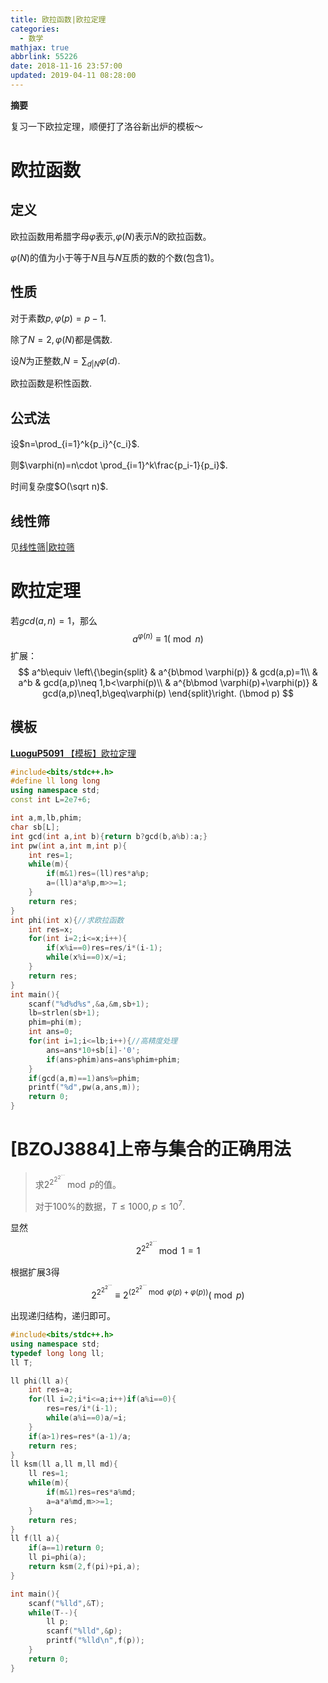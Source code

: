 ```yaml
---
title: 欧拉函数|欧拉定理
categories:
  - 数学
mathjax: true
abbrlink: 55226
date: 2018-11-16 23:57:00
updated: 2019-04-11 08:28:00
---
```


**摘要**

复习一下欧拉定理，顺便打了洛谷新出炉的模板～


<!--more-->

# 欧拉函数

## 定义

欧拉函数用希腊字母$\varphi$表示,$\varphi(N)$表示$N$的欧拉函数。

$\varphi(N)$的值为小于等于$N$且与$N$互质的数的个数(包含1)。

## 性质

对于素数$p, \varphi(p)=p-1$.

除了$N=2,\varphi(N)$都是偶数.

设$N$为正整数,$N=\sum_{d|N}\varphi(d)$.

欧拉函数是积性函数.

## 公式法

设$n=\prod_{i=1}^k{p_i}^{c_i}$.

则$\varphi(n)=n\cdot \prod_{i=1}^k\frac{p_i-1}{p_i}$.

时间复杂度$O(\sqrt n)$.

## 线性筛

见[线性筛|欧拉筛](/2018/11/16/27265/)

# 欧拉定理

若$gcd(a,n)=1$，那么
$$
a^{\varphi(n)}\equiv 1(\bmod n)
$$
扩展：
$$
a^b\equiv 
\left\{\begin{split}
& a^{b\bmod \varphi(p)} & gcd(a,p)=1\\
& a^b & gcd(a,p)\neq 1,b<\varphi(p)\\
& a^{b\bmod \varphi(p)+\varphi(p)} & gcd(a,p)\neq1,b\geq\varphi(p)
\end{split}\right.
(\bmod p)
$$

## 模板

[**LuoguP5091** 【模板】欧拉定理](https://www.luogu.org/problemnew/show/P5091) 

```cpp
#include<bits/stdc++.h>
#define ll long long
using namespace std;
const int L=2e7+6;

int a,m,lb,phim;
char sb[L];
int gcd(int a,int b){return b?gcd(b,a%b):a;}
int pw(int a,int m,int p){
	int res=1;
	while(m){
		if(m&1)res=(ll)res*a%p;
		a=(ll)a*a%p,m>>=1;
	}
	return res;
}
int phi(int x){//求欧拉函数
	int res=x;
	for(int i=2;i<=x;i++){
		if(x%i==0)res=res/i*(i-1);
		while(x%i==0)x/=i;
	}
	return res;
}
int main(){
	scanf("%d%d%s",&a,&m,sb+1);
	lb=strlen(sb+1);
	phim=phi(m);
	int ans=0;
	for(int i=1;i<=lb;i++){//高精度处理
		ans=ans*10+sb[i]-'0';
		if(ans>phim)ans=ans%phim+phim;
	}
	if(gcd(a,m)==1)ans%=phim;
	printf("%d",pw(a,ans,m));
	return 0;
}
```



# [BZOJ3884]上帝与集合的正确用法

> 求$2^{2^{2^{2^{\cdots}}}}\bmod p$的值。
>
> 对于100%的数据，$T\leq 1000,p\leq 10^7$.

显然
$$
2^{2^{2^{2^{\cdots}}}}\bmod 1=1
$$

根据扩展3得
$$
2^{2^{2^{2^{\cdots}}}}\equiv 2^{\left(2^{2^{2^{\cdots}}}\bmod \varphi(p)+\varphi(p)\right)}(\bmod p)
$$

出现递归结构，递归即可。

```cpp
#include<bits/stdc++.h> 
using namespace std;
typedef long long ll;
ll T;

ll phi(ll a){
	int res=a;
	for(ll i=2;i*i<=a;i++)if(a%i==0){
		res=res/i*(i-1);
		while(a%i==0)a/=i;
	}
	if(a>1)res=res*(a-1)/a;
	return res;
}
ll ksm(ll a,ll m,ll md){
	ll res=1;
	while(m){
		if(m&1)res=res*a%md;
		a=a*a%md,m>>=1;
	}
	return res;
}
ll f(ll a){
	if(a==1)return 0;
	ll pi=phi(a);
	return ksm(2,f(pi)+pi,a);
}

int main(){
	scanf("%lld",&T);
	while(T--){
		ll p;
		scanf("%lld",&p);
		printf("%lld\n",f(p));
	}
	return 0;
} 	
```